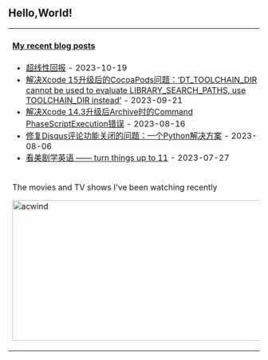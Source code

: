 ## Hello,World!

<table width="95%">
<tr>
<td valign="top"  colspan="2">

#### <a href="https://blog.animesdata.com" target="_blank">My recent blog posts</a>

<!-- blog starts -->
* <a href='https://blog.acwinds.com/%E8%AF%91%E6%96%87/2023/10/19/superlinear.html' target='_blank'>超线性回报</a> - 2023-10-19
* <a href='https://blog.acwinds.com/%E7%BC%96%E7%A8%8B%E4%BA%BA%E7%94%9F/2023/09/21/DT_TOOLCHAIN_DIR-error.html' target='_blank'>解决Xcode 15升级后的CocoaPods问题：’DT_TOOLCHAIN_DIR cannot be used to evaluate LIBRARY_SEARCH_PATHS, use TOOLCHAIN_DIR instead’</a> - 2023-09-21
* <a href='https://blog.acwinds.com/%E7%BC%96%E7%A8%8B%E4%BA%BA%E7%94%9F/2023/08/16/Command_PhaseScriptExecution_failed_with_a_nonzero_exit_code.html' target='_blank'>解决Xcode 14.3升级后Archive时的Command PhaseScriptExecution错误</a> - 2023-08-16
* <a href='https://blog.acwinds.com/%E7%BC%96%E7%A8%8B%E4%BA%BA%E7%94%9F/2023/08/06/disqus-Comments-for-this-thread-are-now-closed.html' target='_blank'>修复Disqus评论功能关闭的问题：一个Python解决方案</a> - 2023-08-06
* <a href='https://blog.acwinds.com/%E7%BE%8E%E5%89%A7%E7%AC%94%E8%AE%B0/2023/07/27/turn-things-up-to-11.html' target='_blank'>看美剧学英语 —— turn things up to 11</a> - 2023-07-27
<!-- blog ends -->
</td>

</tr>

<tr>
    <td colspan="2">
        <p>The movies and TV shows I've been watching recently</p>
        <p>
            <a target="_blank" href="https://trakt.tv/users/acwind">
                <img width="500" height="281" alt="acwind" src="https://widgets.trakt.tv/users/1f712e5c320ac20984774069f2b6daa7/watched/fanart2@2x.jpg" />
            </a>
        </p>
    </td>
</tr>
  
</table>
